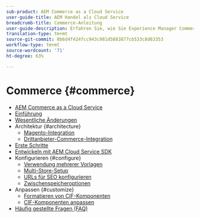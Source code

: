 ```yaml
---
sub-product: AEM Commerce as a Cloud Service
user-guide-title: AEM Handel als Cloud Service
breadcrumb-title: Commerce-Anleitung
user-guide-description: Erfahren Sie, wie Sie Experience Manager Commerce as a Cloud Service verwenden und verwalten können.
translation-type: tm+mt
source-git-commit: 8b6d4f424fcc943c981d5883877cb533c8d63353
workflow-type: tm+mt
source-wordcount: '71'
ht-degree: 63%

---
```



# Commerce {#commerce}

+ [AEM Commerce as a Cloud Service](/help/commerce-cloud/home.md)
+ [Einführung](overview.md)
+ [Wesentliche Änderungen](changes.md)
+ Architektur {#architecture}
   + [Magento-Integration](architecture/magento.md)
   + [Drittanbieter-Commerce-Integration](architecture/third-party.md)
+ [Erste Schritte](getting-started.md)
+ [Entwickeln mit AEM Cloud Service SDK](develop.md)
+ Konfigurieren {#configure}
   + [Verwendung mehrerer Vorlagen](configuring/multi-template-usage.md)
   + [Multi-Store-Setup](configuring/multi-store-setup.md)
   + [URLs für SEO konfigurieren](configuring/advanced-url-configuration.md)
   + [Zwischenspeicheroptionen](configuring/caching.md)
+ Anpassen {#customize}
   + [Formatieren von CIF-Komponenten](customizing/style-cif-component.md)
   + [CIF-Komponenten anpassen](customizing/customize-cif-components.md)
+ [Häufig gestellte Fragen (FAQ)](faq.md)
